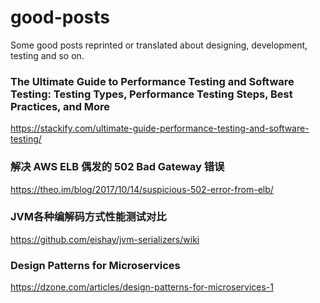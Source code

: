 # good-posts
Some good posts reprinted or translated about designing, development, testing and so on.

### The Ultimate Guide to Performance Testing and Software Testing: Testing Types, Performance Testing Steps, Best Practices, and More
https://stackify.com/ultimate-guide-performance-testing-and-software-testing/

### 解决 AWS ELB 偶发的 502 Bad Gateway 错误
https://theo.im/blog/2017/10/14/suspicious-502-error-from-elb/

### JVM各种编解码方式性能测试对比
https://github.com/eishay/jvm-serializers/wiki

### Design Patterns for Microservices
https://dzone.com/articles/design-patterns-for-microservices-1

